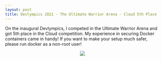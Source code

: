 ```yaml
---
layout: post
title: Devlympics 2021 - The Ultimate Warrior Arena - Cloud 5th Place 
---
```


On the inaugural Devlympics, I competed in the Ultimate Warrior Arena and got 5th place in the Cloud competition. My experience in securing Docker containers came in handy! If you want to make your setup much safer, please run docker as a non-root user!
 
<p align="center">
<img src="https://zacheller.dev/images/conf/devlympics2021/leaderboard.png">
</p>

